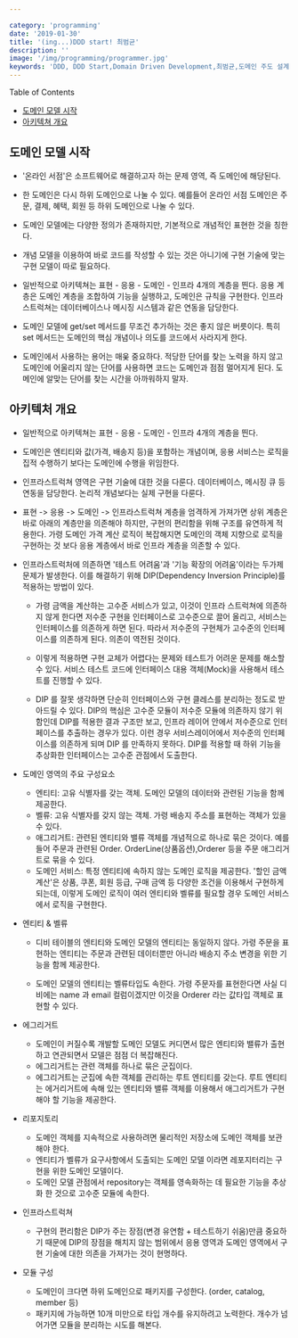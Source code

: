 ```yaml
---

category: 'programming'
date: '2019-01-30'
title: '(ing...)DDD start! 최범균'
description: ''
image: '/img/programming/programmer.jpg'
keywords: 'DDD, DDD Start,Domain Driven Development,최범균,도메인 주도 설계'
---
```


Table of Contents
- [도메인 모델 시작](#1)
- [아키텍쳐 개요](#2)

## <a name="1"></a> 도메인 모델 시작

- '온라인 서점'은 소프트웨어로 해결하고자 하는 문제 영역, 즉 도메인에 해당된다.

- 한 도메인은 다시 하위 도메인으로 나눌 수 있다. 예를들어 온라인 서점 도메인은 주문, 결제, 혜택, 회원 등 하위 도메인으로 나눌 수 있다.

- 도메인 모델에는 다양한 정의가 존재하지만, 기본적으로 개념적인 표현한 것을 칭한다.

- 개념 모델을 이용하여 바로 코드를 작성할 수 있는 것은 아니기에 구현 기술에 맞는 구현 모델이 따로 필요하다.

- 일반적으로 아키텍쳐는 표현 - 응용 - 도메인 - 인프라 4개의 계층을 띈다. 응용 계층은 도메인 계층을 조합하여 기능을 실행하고, 도메인은 규칙을 구현한다. 인프라스트럭쳐는 데이터베이스나 메시징 시스템과 같은 연동을 담당한다.

- 도메인 모델에 get/set 메서드를 무조건 추가하는 것은 좋지 않은 버릇이다. 특히 set 메서드는 도메인의 핵심 개념이나 의도를 코드에서 사라지게 한다.

- 도메인에서 사용하는 용어는 매웆 중요하다. 적당한 단어를 찾는 노력을 하지 않고 도메인에 어울리지 않는 단어를 사용하면 코드는 도메인과 점점 멀어지게 된다. 도메인에 알맞는 단어를 찾는 시간을 아까워하지 말자.

## <a name="2"></a> 아키텍처 개요

- 일반적으로 아키텍쳐는 표현 - 응용 - 도메인 - 인프라 4개의 계층을 띈다.

- 도메인은 엔티티와 값(가격, 배송지 등)을 포함하는 개념이며, 응용 서비스는 로직을 집적 수행하기 보다는 도메인에 수행을 위임한다.

- 인프라스트럭쳐 영역은 구현 기술에 대한 것을 다룬다. 데이터베이스, 메시징 큐 등 연동을 담당한다. 논리적 개념보다는 실제 구현을 다룬다.

- 표현 -> 응용 -> 도메인 -> 인프라스트럭쳐 계층을 엄격하게 가져가면 상위 계층은 바로 아래의 계층만을 의존해야 하지만, 구현의 편리함을 위해 구조를 유연하게 적용한다. 가령 도메인 가격 계산 로직이 복잡해지면 도메인의 객체 지향으로 로직을 구현하는 것 보다 응용 계층에서 바로 인프라 계층을 의존할 수 있다.

- 인프라스트럭처에 의존하면 '테스트 어려움'과 '기능 확장의 어려움'이라는 두가제 문제가 발생한다. 이를 해결하기 위해 DIP(Dependency Inversion Principle)를 적용하는 방법이 있다.

    - 가령 금액을 계산하는 고수준 서비스가 있고, 이것이 인프라 스트럭쳐에 의존하지 않게 한다면 저수준 구현을 인터페이스로 고수준으로 끌어 올리고, 서비스는 인터페이스를 의존하게 하면 된다. 따라서 저수준의 구현체가 고수준의 인터페이스를 의존하게 된다. 의존이 역전된 것이다.

    - 이렇게 적용하면 구현 교체가 어렵다는 문제와 테스트가 어려운 문제를 해소할 수 있다. 서비스 테스트 코드에 인터페이스 대용 객체(Mock)을 사용해서 테스트를 진행할 수 있다.

    - DIP 를 잘못 생각하면 단순히 인터페이스와 구현 클레스를 분리하는 정도로 받아드릴 수 있다. DIP의 핵심은 고수준 모듈이 저수준 모듈에 의존하지 않기 위함인데 DIP를 적용한 결과 구조만 보고, 인프라 레이어 안에서 저수준으로 인터페이스를 추출하는 경우가 있다. 이런 경우 서비스레이어에서 저수준의 인터페이스를 의존하게 되며 DIP 를 만족하지 못하다. DIP를 적용할 때 하위 기능을 추상화한 인터페이스는 고수준 관점에서 도출한다.

- 도메인 영역의 주요 구성요소 
    - 엔티티: 고유 식별자를 갖는 객체. 도메인 모델의 데이터와 관련된 기능을 함께 제공한다.
    - 벨류: 고유 식별자를 갖지 않는 객체. 가령 배송지 주소를 표현하는 객체가 있을 수 있다.
    - 애그리거트: 관련된 엔티티와 밸류 객체를 개념적으로 하나로 묶은 것이다. 예를들어 주문과 관련된 Order. OrderLine(상품옵션),Orderer 등을 주문 애그리거트로 묶을 수 있다.
    - 도메인 서비스: 특정 엔티티에 속하지 않는 도메인 로직을 제공한다. '할인 금액 계산'은 상품, 쿠폰, 회원 등급, 구매 금액 등 다양한 조건을 이용해서 구현하게 되는데, 이렇게 도메인 로직이 여러 엔티티와 벨류를 필요할 경우 도메인 서비스에서 로직을 구현한다.

- 엔티티 & 벨류
    - 디비 테이블의 엔티티와 도메인 모델의 엔티티는 동일하지 않다. 가령 주문을 표현하는 엔티티는 주문과 관련된 데이터뿐만 아니라 배송지 주소 변경을 위한 기능을 함께 제공한다.

    - 도메인 모델의 엔티티는 벨류타입도 속한다. 가령 주문자를 표현한다면 사실 디비에는 name 과 email 컬럼이겠지만 이것을 Orderer 라는 값타입 객체로 표현할 수 있다.

- 에그리거트
    - 도메인이 커질수록 개발할 도메인 모델도 커디면서 많은 엔티티와 밸류가 출현하고 연관되면서 모델은 점점 더 복잡해진다.
    - 에그리거트는 관련 객체를 하나로 묶은 군집이다.
    - 에그리거트는 군집에 속한 객체를 관리하는 루트 엔티티를 갖는다. 루트 엔티티는 에거리거트에 속해 있는 엔티티와 밸류 객체를 이용해서 애그리거트가 구현해야 할 기능을 제공한다.
    
- 리포지토리
    - 도메인 객체를 지속적으로 사용하려면 물리적인 저장소에 도메인 객체를 보관해야 한다.
    - 엔티티가 벨류가 요구사항에서 도출되는 도메인 모델 이라면 레포지터리는 구현을 위한 도메인 모델이다.
    - 도메인 모델 관점에서 repository는 객체를 영속화하는 데 필요한 기능을 추상화 한 것으로 고수준 모듈에 속한다.

- 인프라스트럭쳐
    - 구현의 편리함은 DIP가 주는 장점(변경 유연함 + 테스트하기 쉬움)만큼 중요하기 때문에 DIP의 장점을 해치지 않는 범위에서 응용 영역과 도메인 영역에서 구현 기술에 대한 의존을 가져가는 것이 현명하다.

- 모듈 구성
    - 도메인이 크다면 하위 도메인으로 패키지를 구성한다. (order, catalog, member 등)
    - 패키지에 가능하면 10개 미만으로 타입 개수를 유지하려고 노력한다. 개수가 넘어가면 모듈을 분리하는 시도를 해본다.
    